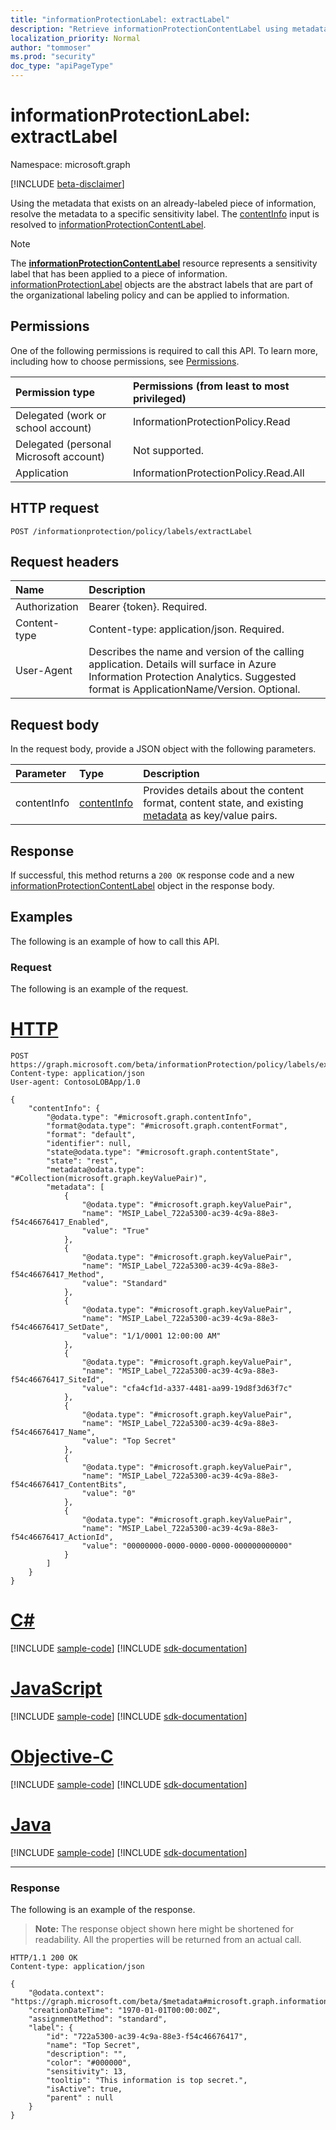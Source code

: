 ```yaml
---
title: "informationProtectionLabel: extractLabel"
description: "Retrieve informationProtectionContentLabel using metadata from a labeled object."
localization_priority: Normal
author: "tommoser"
ms.prod: "security"
doc_type: "apiPageType"
---
```


# informationProtectionLabel: extractLabel

Namespace: microsoft.graph

[!INCLUDE [beta-disclaimer](../../includes/beta-disclaimer.md)]

Using the metadata that exists on an already-labeled piece of information, resolve the metadata to a specific sensitivity label. The [contentInfo](../resources/contentinfo.md) input is resolved to [informationProtectionContentLabel](../resources/informationprotectioncontentlabel.md).

>[!NOTE]
>The **[informationProtectionContentLabel](../resources/informationprotectioncontentlabel.md)** resource represents a sensitivity label that has been applied to a piece of information. [informationProtectionLabel](../resources/informationprotectionlabel.md) objects are the abstract labels that are part of the organizational labeling policy and can be applied to information.

## Permissions

One of the following permissions is required to call this API. To learn more, including how to choose permissions, see [Permissions](/graph/permissions-reference).

| Permission type                        | Permissions (from least to most privileged) |
| :------------------------------------- | :------------------------------------------ |
| Delegated (work or school account)     | InformationProtectionPolicy.Read            |
| Delegated (personal Microsoft account) | Not supported.                              |
| Application                            | InformationProtectionPolicy.Read.All        |

## HTTP request

<!-- { "blockType": "ignored" } -->

```http
POST /informationprotection/policy/labels/extractLabel
```

## Request headers

| Name          | Description                                                                                                                                                                       |
| :------------ | :-------------------------------------------------------------------------------------------------------------------------------------------------------------------------------- |
| Authorization | Bearer {token}. Required.                                                                                                                                                         |
| Content-type  | Content-type: application/json. Required.                                                                                                                                         |
| User-Agent    | Describes the name and version of the calling application. Details will surface in Azure Information Protection Analytics. Suggested format is ApplicationName/Version. Optional. |

## Request body

In the request body, provide a JSON object with the following parameters.

| Parameter   | Type                                       | Description                                                                                                                         |
| :---------- | :----------------------------------------- | :---------------------------------------------------------------------------------------------------------------------------------- |
| contentInfo | [contentInfo](../resources/contentinfo.md) | Provides details about the content format, content state, and existing [metadata](../resources/keyvaluepair.md) as key/value pairs. |

## Response

If successful, this method returns a `200 OK` response code and a new [informationProtectionContentLabel](../resources/informationprotectioncontentlabel.md) object in the response body.

## Examples

The following is an example of how to call this API.

### Request

The following is an example of the request.

# [HTTP](#tab/http)
<!-- {
  "blockType": "request",
  "name": "informationprotectionlabel_extractlabel"
}-->

```http
POST https://graph.microsoft.com/beta/informationProtection/policy/labels/extractLabel
Content-type: application/json
User-agent: ContosoLOBApp/1.0

{
    "contentInfo": {
        "@odata.type": "#microsoft.graph.contentInfo",
        "format@odata.type": "#microsoft.graph.contentFormat",
        "format": "default",
        "identifier": null,
        "state@odata.type": "#microsoft.graph.contentState",
        "state": "rest",
        "metadata@odata.type": "#Collection(microsoft.graph.keyValuePair)",
        "metadata": [
            {
                "@odata.type": "#microsoft.graph.keyValuePair",
                "name": "MSIP_Label_722a5300-ac39-4c9a-88e3-f54c46676417_Enabled",
                "value": "True"
            },
            {
                "@odata.type": "#microsoft.graph.keyValuePair",
                "name": "MSIP_Label_722a5300-ac39-4c9a-88e3-f54c46676417_Method",
                "value": "Standard"
            },
            {
                "@odata.type": "#microsoft.graph.keyValuePair",
                "name": "MSIP_Label_722a5300-ac39-4c9a-88e3-f54c46676417_SetDate",
                "value": "1/1/0001 12:00:00 AM"
            },
            {
                "@odata.type": "#microsoft.graph.keyValuePair",
                "name": "MSIP_Label_722a5300-ac39-4c9a-88e3-f54c46676417_SiteId",
                "value": "cfa4cf1d-a337-4481-aa99-19d8f3d63f7c"
            },
            {
                "@odata.type": "#microsoft.graph.keyValuePair",
                "name": "MSIP_Label_722a5300-ac39-4c9a-88e3-f54c46676417_Name",
                "value": "Top Secret"
            },
            {
                "@odata.type": "#microsoft.graph.keyValuePair",
                "name": "MSIP_Label_722a5300-ac39-4c9a-88e3-f54c46676417_ContentBits",
                "value": "0"
            },
            {
                "@odata.type": "#microsoft.graph.keyValuePair",
                "name": "MSIP_Label_722a5300-ac39-4c9a-88e3-f54c46676417_ActionId",
                "value": "00000000-0000-0000-0000-000000000000"
            }
        ]
    }
}
```
# [C#](#tab/csharp)
[!INCLUDE [sample-code](../includes/snippets/csharp/informationprotectionlabel-extractlabel-csharp-snippets.md)]
[!INCLUDE [sdk-documentation](../includes/snippets/snippets-sdk-documentation-link.md)]

# [JavaScript](#tab/javascript)
[!INCLUDE [sample-code](../includes/snippets/javascript/informationprotectionlabel-extractlabel-javascript-snippets.md)]
[!INCLUDE [sdk-documentation](../includes/snippets/snippets-sdk-documentation-link.md)]

# [Objective-C](#tab/objc)
[!INCLUDE [sample-code](../includes/snippets/objc/informationprotectionlabel-extractlabel-objc-snippets.md)]
[!INCLUDE [sdk-documentation](../includes/snippets/snippets-sdk-documentation-link.md)]

# [Java](#tab/java)
[!INCLUDE [sample-code](../includes/snippets/java/informationprotectionlabel-extractlabel-java-snippets.md)]
[!INCLUDE [sdk-documentation](../includes/snippets/snippets-sdk-documentation-link.md)]

---


### Response

The following is an example of the response.

> **Note:** The response object shown here might be shortened for readability. All the properties will be returned from an actual call.

<!-- {
  "blockType": "response",
  "truncated": true,
  "@odata.type": "microsoft.graph.informationProtectionContentLabel"
} -->

```http
HTTP/1.1 200 OK
Content-type: application/json

{
    "@odata.context": "https://graph.microsoft.com/beta/$metadata#microsoft.graph.informationProtectionContentLabel",
    "creationDateTime": "1970-01-01T00:00:00Z",
    "assignmentMethod": "standard",
    "label": {
        "id": "722a5300-ac39-4c9a-88e3-f54c46676417",
        "name": "Top Secret",
        "description": "",
        "color": "#000000",
        "sensitivity": 13,
        "tooltip": "This information is top secret.",
        "isActive": true,
        "parent" : null
    }
}
```

<!-- uuid: 16cd6b66-4b1a-43a1-adaf-3a886856ed98
2019-02-04 14:57:30 UTC -->
<!-- {
  "type": "#page.annotation",
  "description": "informationProtectionLabel: extractLabel",
  "keywords": "",
  "section": "documentation",
  "tocPath": ""
}-->


